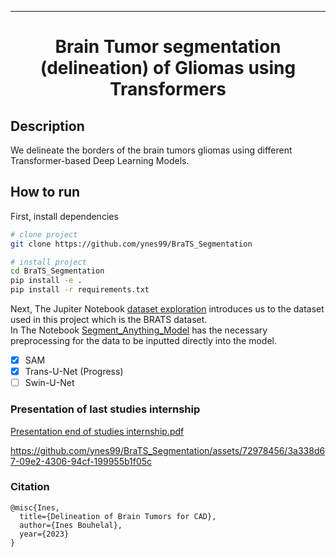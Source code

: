 ---

<div align="center">    
 
# Brain Tumor segmentation (delineation) of Gliomas using Transformers


<!--  
Conference   
-->   
</div>
 
## Description   
We delineate the borders of the brain tumors gliomas using different Transformer-based Deep Learning Models.

## How to run   
First, install dependencies   
```bash
# clone project   
git clone https://github.com/ynes99/BraTS_Segmentation

# install project   
cd BraTS_Segmentation
pip install -e .   
pip install -r requirements.txt
 ```   
 Next, The Jupiter Notebook [dataset exploration](https://github.com/ynes99/BraTS_Segmentation/blob/main/Dataset%20exploration.ipynb) introduces us to the dataset used in this project which is the BRATS dataset.  
 In The Notebook [Segment_Anything_Model](https://github.com/ynes99/BraTS_Segmentation/blob/main/Segment_Anything_Model.ipynb) has the necessary preprocessing for the data to be inputted directly into the model.  
 - [x] SAM 
 - [x] Trans-U-Net (Progress)
 - [ ] Swin-U-Net
### Presentation of last studies internship   

[Presentation end of studies internship.pdf](https://github.com/ynes99/BraTS_Segmentation/files/12608422/Presentation.end.of.studies.internship.pdf)


https://github.com/ynes99/BraTS_Segmentation/assets/72978456/3a338d67-09e2-4306-94cf-199955b1f05c



### Citation   
```
@misc{Ines,
  title={Delineation of Brain Tumors for CAD},
  author={Ines Bouhelal},
  year={2023}
}
```   
